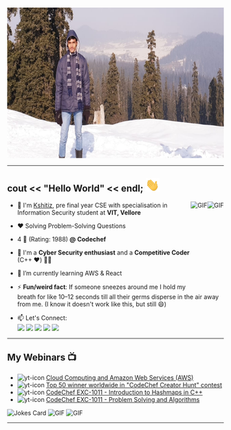 <img src="https://github.com/Kshitizv05/Kshitizv05/blob/main/image.png" height="350px" width="950px"> <br>

<hr>

## cout << "Hello World" << endl;  <img src="https://github.com/Kshitizv05/Kshitizv05/blob/main/hi_gif.gif" width="32px">
<!--
**Kshitizv05/Kshitizv05** is a ✨ _special_ ✨ repository because its `README.md` (this file) appears on your GitHub profile.
-->

<img align="right" alt="GIF" height="200px" src="https://media.giphy.com/media/du3J3cXyzhj75IOgvA/giphy.gif" />
<img align="right" alt="GIF" height="200px" src="https://media.giphy.com/media/fAnzw6YK33jMwzp5wp/giphy.gif" />


- :school: I'm [Kshitiz](https://www.linkedin.com/in/kshitiz-verma05/), pre final year CSE with specialisation in Information Security student at <b>VIT, Vellore</b>

- ❤️ Solving Problem-Solving Questions

- 4 :star2: (Rating: 1988) **@ Codechef**

- 🤟 I'm a **Cyber Security enthusiast** and a **Competitive Coder** (C++ ❤️) 👨‍💻

- :seedling: I’m currently learning AWS & React

- ⚡ **Fun/weird fact**: If someone sneezes around me I hold my breath for like 10–12 seconds till all their germs disperse in the air away from me. (I know it doesn't work like this, but still :smile:)

- 📫 Let's Connect: 
 [<br><img src="https://img.icons8.com/color/48/000000/linkedin.png" width="3.5%"/>](https://www.linkedin.com/in/kshitiz-verma05/)
 [<img src="https://img.icons8.com/fluent/48/000000/instagram-new.png" width="3.5%"/>](https://www.instagram.com/kshitizv5/)
 [<img src="https://img.icons8.com/color/48/000000/facebook.png" width="3.5%"/>](https://www.facebook.com/kshitiz.verma.984/)
 [<img src="https://img.icons8.com/color/48/000000/snapchat.png" width="3.5%"/>](https://www.snapchat.com/add/kshitizv5)
 <a href="mailto:vermakshitiz933@gmail.com"> <img src="https://img.icons8.com/fluent/48/000000/gmail.png" width="3.5%"/> </a>

<hr>

## My Webinars :tv: 
- <img src="https://i.ibb.co/GJMq5Jb/yt-icon.png" alt="yt-icon" border="0"> [Cloud Computing and Amazon Web Services (AWS)](https://www.youtube.com/watch?v=fcbx46-98KI)
- <img src="https://i.ibb.co/GJMq5Jb/yt-icon.png" alt="yt-icon" border="0"> [Top 50 winner worldwide in "CodeChef Creator Hunt" contest](https://www.youtube.com/watch?v=3JgExj9pDIo&t=695s)
- <img src="https://i.ibb.co/GJMq5Jb/yt-icon.png" alt="yt-icon" border="0"> [CodeChef EXC-1011 - Introduction to Hashmaps in C++](https://www.youtube.com/watch?v=-Fz7Mfo5eiE&t=1985s)
- <img src="https://i.ibb.co/GJMq5Jb/yt-icon.png" alt="yt-icon" border="0"> [CodeChef EXC-1011 - Problem Solving and Algorithms](https://www.youtube.com/watch?v=DqgolM9YVN0&list=PLKxHrGVfoXt5RmiyM-fPEczPfjw5ZpcUM&index=1&t=4s
)
 
![Jokes Card](https://readme-jokes.vercel.app/api) 
<img alt="GIF" height="150px" src="https://media.giphy.com/media/RvnTYlyksGLdjNR1KA/giphy.gif" />
<img alt="GIF" height="200px" src="https://media.giphy.com/media/FPbnShq1h1IS5FQyPD/giphy.gif" />

<hr>

<!--
Here are some ideas to get you started:

- 🔭 I’m currently working on ...
- 🌱 I’m currently learning ...
- 👯 I’m looking to collaborate on ...
- 🤔 I’m looking for help with ...
- 💬 Ask me about ...
- 📫 How to reach me: ...
- 😄 Pronouns: ...
- ⚡ Fun fact: ...
-->
